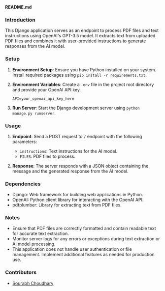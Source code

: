 **README.md**

### Introduction
This Django application serves as an endpoint to process PDF files and text instructions using OpenAI's GPT-3.5 model. It extracts text from uploaded PDF files and combines it with user-provided instructions to generate responses from the AI model.

### Setup
1. **Environment Setup**: Ensure you have Python installed on your system. Install required packages using `pip install -r requirements.txt`.
   
2. **Environment Variables**: Create a `.env` file in the project root directory and provide your OpenAI API key.
    ```
    API=your_openai_api_key_here
    ```
   
3. **Run Server**: Start the Django development server using `python manage.py runserver`.

### Usage
1. **Endpoint**: Send a POST request to `/` endpoint with the following parameters:
   - `instructions`: Text instructions for the AI model.
   - `FILES`: PDF files to process.
   
2. **Response**: The server responds with a JSON object containing the message and the generated response from the AI model.

### Dependencies
- Django: Web framework for building web applications in Python.
- OpenAI: Python client library for interacting with the OpenAI API.
- pdfplumber: Library for extracting text from PDF files.

### Notes
- Ensure that PDF files are correctly formatted and contain readable text for accurate text extraction.
- Monitor server logs for any errors or exceptions during text extraction or AI model processing.
- This application does not handle user authentication or file management. Implement additional features as needed for production use.

### Contributors
- [Sourabh Choudhary](https://github.com/SD-IITKGP)